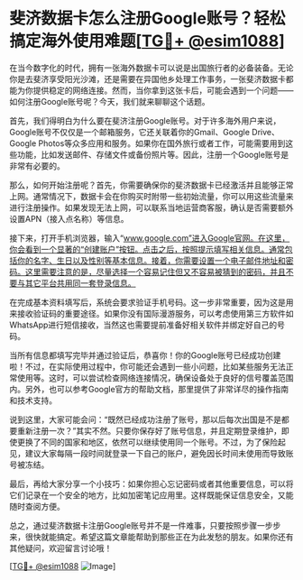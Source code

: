 # 斐济数据卡怎么注册Google账号？轻松搞定海外使用难题[[TG💪+ @esim1088](https://t.me/s/esim1088)]

在当今数字化的时代，拥有一张海外数据卡可以说是出国旅行者的必备装备。无论你是去斐济享受阳光沙滩，还是需要在异国他乡处理工作事务，一张斐济数据卡都能为你提供稳定的网络连接。然而，当你拿到这张卡后，可能会遇到一个问题——如何注册Google账号呢？今天，我们就来聊聊这个话题。

首先，我们得明白为什么要在斐济注册Google账号。对于许多海外用户来说，Google账号不仅仅是一个邮箱服务，它还关联着你的Gmail、Google Drive、Google Photos等众多应用和服务。如果你在国外旅行或者工作，可能需要用到这些功能，比如发送邮件、存储文件或备份照片等。因此，注册一个Google账号是非常有必要的。

那么，如何开始注册呢？首先，你需要确保你的斐济数据卡已经激活并且能够正常上网。通常情况下，数据卡会在你购买时附带一些初始流量，你可以用这些流量来进行注册操作。如果发现无法上网，可以联系当地运营商客服，确认是否需要额外设置APN（接入点名称）等信息。

接下来，打开手机浏览器，输入“www.google.com”进入Google官网。在这里，你会看到一个显著的“创建账户”按钮。点击之后，按照提示填写相关信息。通常包括你的名字、生日以及性别等基本信息。接着，你需要设置一个电子邮件地址和密码。这里需要注意的是，尽量选择一个容易记住但又不容易被猜到的密码，并且不要与其它平台共用同一套登录信息。

在完成基本资料填写后，系统会要求验证手机号码。这一步非常重要，因为这是用来接收验证码的重要途径。如果你没有国际漫游服务，可以考虑使用第三方软件如WhatsApp进行短信接收，当然这也需要提前准备好相关软件并绑定好自己的号码。

当所有信息都填写完毕并通过验证后，恭喜你！你的Google账号已经成功创建啦！不过，在实际使用过程中，你可能还会遇到一些小问题，比如某些服务无法正常使用等。这时，可以尝试检查网络连接情况，确保设备处于良好的信号覆盖范围内。另外，也可以参考Google官方的帮助文档，那里提供了非常详尽的操作指南和技术支持。

说到这里，大家可能会问：“既然已经成功注册了账号，那以后每次出国是不是都要重新注册一次？”其实不然。只要你保存好了账号信息，并且定期登录维护，即使更换了不同的国家和地区，依然可以继续使用同一个账号。不过，为了保险起见，建议大家每隔一段时间就登录一下自己的账户，避免因长时间未使用而导致账号被冻结。

最后，再给大家分享一个小技巧：如果你担心忘记密码或者其他重要信息，可以将它们记录在一个安全的地方，比如加密笔记应用里。这样既能保证信息安全，又能随时查阅方便。

总之，通过斐济数据卡注册Google账号并不是一件难事，只要按照步骤一步步来，很快就能搞定。希望这篇文章能帮助到那些正在为此发愁的朋友。如果你还有其他疑问，欢迎留言讨论哦！

[[TG💪+ @esim1088](https://t.me/s/esim1088) ![Image](https://i.postimg.cc/4NQfJmqS/Snipaste-2025-05-13-00-14-12.png)]